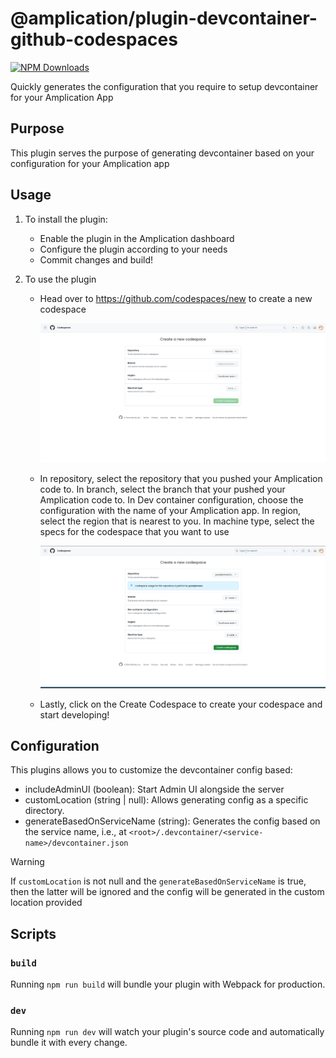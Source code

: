 # @amplication/plugin-devcontainer-github-codespaces

[![NPM Downloads](https://img.shields.io/npm/dt/@amplication/plugin-devcontainer-github-codespaces)](https://www.npmjs.com/package/@amplication/plugin-devcontainer-github-codespaces)

Quickly generates the configuration that you require to setup devcontainer for your Amplication App

## Purpose
This plugin serves the purpose of generating devcontainer based on your configuration for your Amplication app


## Usage

1. To install the plugin:
   - Enable the plugin in the Amplication dashboard
   - Configure the plugin according to your needs
   - Commit changes and build!

2. To use the plugin
   - Head over to https://github.com/codespaces/new to create a new codespace
     
     ![Create new codespace](./assets/codespaces_before.png)

   - In repository, select the repository that you pushed your Amplication code to.
     In branch, select the branch that your pushed your Amplication code to.
     In Dev container configuration, choose the configuration with the name of your Amplication app.
     In region, select the region that is nearest to you.
     In machine type, select the specs for the codespace that you want to use

     ![Configure codespace](./assets/codespaces_after.png)

   - Lastly, click on the Create Codespace to create your codespace and start developing!


## Configuration

This plugins allows you to customize the devcontainer config based:

- includeAdminUI (boolean): Start Admin UI alongside the server
- customLocation (string | null): Allows generating config as a specific directory.
- generateBasedOnServiceName (string): Generates the config based on the service name, i.e., at `<root>/.devcontainer/<service-name>/devcontainer.json`

>[!WARNING]
>If `customLocation` is not null and the `generateBasedOnServiceName` is true, then the latter will be ignored and the config will be generated in the custom location provided

## Scripts

### `build`

Running `npm run build` will bundle your plugin with Webpack for production.

### `dev`

Running `npm run dev` will watch your plugin's source code and automatically bundle it with every change.